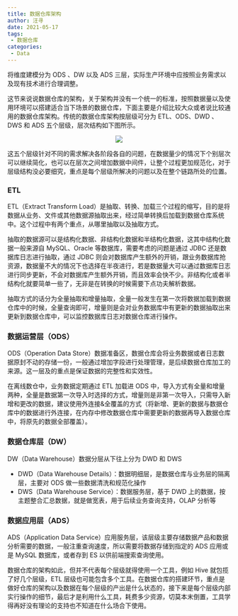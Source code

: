 ```yaml
---
title: 数据仓库架构
author: 汪寻
date: 2021-05-17
tags:
 - 数据仓库
categories:
 - Data
---
```


将维度建模分为 ODS 、DW 以及 ADS 三层，实际生产环境中应按照业务需求以及现有技术进行合理调整。

<!-- more -->

这节来说说数据仓库的架构，关于架构并没有一个统一的标准，按照数据量以及使用环境可以搭建适合当下场景的数据仓库，下面主要是介绍比较大众或者说比较通用的数据仓库架构。传统的数据仓库架构按层级可分为 ETL、ODS、DWD 、DWS 和 ADS 五个层级，层次结构如下图所示。

<div align=center><img src="数据仓库架构.png"></div>

这五个层级针对不同的需求解决各阶段各自的问题，在数据量少的情况下个别层次可以继续简化，也可以在层次之间增加数据中间件，让整个过程更加规范化，对于层级结构没必要细究，重点是每个层级所解决的问题以及在整个链路所处的位置。

### ETL

ETL（Extract Transform Load）是抽取、转换、加载三个过程的缩写，目的是将数据从业务、文件或其他数据源抽取出来，经过简单转换后加载到数据仓库系统中。这个过程中有两个重点，从哪里抽取以及抽取方式。

抽取的数据源可以是结构化数据、非结构化数据和半结构化数据，这其中结构化数据一般来源自 MySQL、Oracle 等数据库，需要考虑的问题是通过 JDBC 还是数据库日志进行抽取，通过 JDBC 则会对数据库产生额外的开销，跟业务数据库抢资源，数据量不大的情况下也选择在半夜进行，若是数据量大可以通过数据库日志进行同步更新，不会对数据库产生额外开销，而且效率会快不少。非结构化或者半结构化就要简单一些了，无非是在转换的时候需要下点功夫解析数据。

抽取方式的话分为全量抽取和增量抽取，全量一般发生在第一次将数据加载到数据仓库中的时候，全量查询即可，增量则是会对业务数据库中有更新的数据抽取出来更新到数据仓库中，可以监控数据库日志对数据仓库进行操作。

### 数据运营层（ODS）

ODS（Operation Data Store）数据准备区，数据仓库会将业务数据或者日志数据原封不动的存储一份，一般通过增加字段进行处理管理，是后续数据仓库加工的来源。这一层及的重点是保证数据的完整性和实效性。

在离线数仓中，业务数据定期通过 ETL 加载进 ODS 中，导入方式有全量和增量两种，全量是数据第一次导入时选择的方式，增量则是非第一次导入，只需导入新增和更改的数据，建议使用外连接&全覆盖的方式（将新增、更新的数据与数据仓库中的数据进行外连接，在内存中修改数据仓库中需要更新的数据再导入数据仓库中，将原先的数据全部覆盖）。

### 数据仓库层（DW）

DW（Data Warehouse）数据分层从下往上分为 DWD 和 DWS

- DWD（Data Warehouse Details）：数据明细层，是数据仓库与业务层的隔离层，主要对 ODS 做一些数据清洗和规范化操作
- DWS（Data Warehouse Service）：数据服务层，基于 DWD 上的数据，按主题整合汇总数据，就是做宽表，用于后续业务查询支持，OLAP 分析等

### 数据应用层（ADS）

ADS（Application Data Service）应用服务层，该层级主要存储数据产品和数据分析需要的数据，一般注重查询速度，所以需要将数据存储到指定的 ADS 应用或是 MySQL 数据库，或者存到 ES 以供前端搜索查询使用。

数据仓库的架构如此，但并不代表每个层级就得使用一个工具，例如 Hive 就包揽了好几个层级，ETL 层级也可能包含多个工具。在数据仓库的搭建环节，重点是做好仓库的架构以及数据在每个层级的产出是什么状态的，接下来是每个层级内部实行操作的细节，最后才是利用什么工具，耗费多少资源，切莫本末倒置，工具学得再好没有理论的支持也不知道在什么场合下使用。
